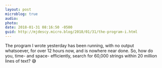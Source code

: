 ```yaml
---
layout: post
microblog: true
audio: 
photo: 
date: 2018-01-31 08:16:50 -0500
guid: http://mjdescy.micro.blog/2018/01/31/the-program-i.html
---
```

The program I wrote yesterday has been running, with no output whatsoever, for over 12 hours now, and is nowhere near done. So, how do you, time- and space- efficiently, search for 60,000 strings within 20 million lines of text? 😅 
